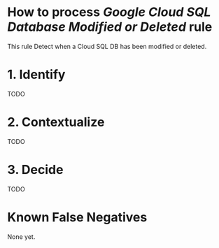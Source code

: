 # How to process *Google Cloud SQL Database Modified or Deleted* rule
This rule Detect when a Cloud SQL DB has been modified or deleted.

# 1. Identify
TODO

# 2. Contextualize
TODO

# 3. Decide
TODO

# Known False Negatives
None yet.
